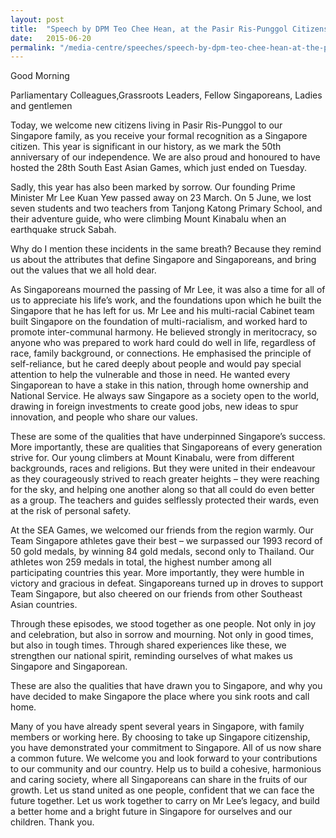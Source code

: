 ```yaml
---
layout: post
title:  "Speech by DPM Teo Chee Hean, at the Pasir Ris-Punggol Citizenship Ceremony"
date:   2015-06-20
permalink: "/media-centre/speeches/speech-by-dpm-teo-chee-hean-at-the-pasir-ris-punggol-citizenship-ceremony-on-20-jun-2015"
---
```


Good Morning

Parliamentary Colleagues,Grassroots Leaders, Fellow Singaporeans, Ladies and gentlemen

Today, we welcome new citizens living in Pasir Ris-Punggol to our Singapore family, as you receive your formal recognition as a Singapore citizen. This year is significant in our history, as we mark the 50th anniversary of our independence. We are also proud and 
honoured to have hosted the 28th South East Asian Games, which just ended on Tuesday.

Sadly, this year has also been marked by sorrow. Our founding Prime Minister Mr Lee Kuan Yew passed away on 23 March. On 5 June, we lost seven students and two teachers from Tanjong Katong Primary School, and their adventure guide, who 
were climbing Mount Kinabalu when an earthquake struck Sabah.

Why do I mention these incidents in the same breath? Because they remind us about the attributes that define Singapore and Singaporeans, and bring out the values that we all hold dear.

As Singaporeans mourned the passing of Mr Lee, it was also a time for all of us to appreciate his life’s work, and the foundations upon which he built the Singapore that he has left for us. Mr Lee and his multi-racial Cabinet team built Singapore on the foundation of multi-racialism, and worked hard to promote inter-communal harmony. He believed strongly in meritocracy, so anyone who was prepared to work hard could do well in life, regardless of race, family background, or connections. He emphasised the principle of self-reliance, but he cared deeply about people and would pay special attention to help the vulnerable and those in need. He wanted every Singaporean to have a stake in this nation, through home ownership and National Service. He always saw Singapore as a society open to the world, drawing in foreign investments to create good jobs, new ideas to spur innovation, and people who share our values.  

These are some of the qualities that have underpinned Singapore’s success. More importantly, these are qualities that Singaporeans of every generation strive for. Our young climbers at Mount Kinabalu, were from different backgrounds, races and religions. But they were united in their endeavour as they courageously strived to reach greater heights – they were reaching for the sky, and helping one another along so that all could do even better as a group. The teachers and guides selflessly protected their wards, even at the risk of personal safety.   

At the SEA Games, we welcomed our friends from the region warmly. Our Team Singapore athletes gave their best – we surpassed our 1993 record of 50 gold medals, by winning 84 gold medals, second only to Thailand. Our athletes won 259 medals in total, the highest number among all participating countries this year. More importantly, they were humble in victory and gracious in defeat. Singaporeans turned up in droves to support Team Singapore, but also cheered on our friends from other Southeast 
Asian countries.   

Through these episodes, we stood together as one people. Not only in joy and celebration, but also in sorrow and mourning.  Not only in good times, but also in tough times. Through shared experiences like these, we strengthen our national spirit, reminding ourselves of what makes us Singapore and Singaporean.   

These are also the qualities that have drawn you to Singapore, and why you have decided to make Singapore the place where you sink roots and call home.  

Many of you have already spent several years in Singapore, with family members or working here. By choosing to take up Singapore citizenship, you have demonstrated your commitment to Singapore. All of us now share a common future. We welcome you and look forward to your contributions to our community and our country. Help us to build a cohesive, harmonious and caring society, where all Singaporeans can share in the fruits of our growth. Let us stand united as one people, confident that we can face the future together. Let us work together to carry on Mr Lee’s legacy, and build a better home and a bright future in Singapore for ourselves and our children. Thank you. 

